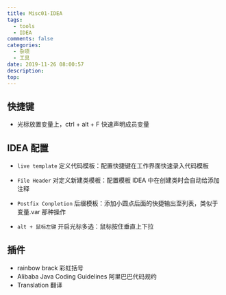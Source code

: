 ```yaml
---
title: Misc01-IDEA
tags:
  - tools
  - IDEA
comments: false
categories:
  - 杂项
  - 工具
date: 2019-11-26 08:00:57
description:
top:
---
```


## 快捷键
* 光标放置变量上，ctrl + alt + F 快速声明成员变量

## IDEA 配置

* `live template` 定义代码模板：配置快捷键在工作界面快速录入代码模板 

* `File Header` 对定义新建类模板：配置模板 IDEA 中在创建类时会自动给添加注释

* `Postfix Conpletion` 后缀模板：添加小圆点后面的快捷输出至列表，类似于 变量.var 那种操作

* `alt + 鼠标左键` 开启光标多选：鼠标按住垂直上下拉

## 插件
* rainbow brack 彩虹括号
* Alibaba Java Coding Guidelines 阿里巴巴代码规约
* Translation 翻译